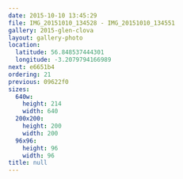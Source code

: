 ```yaml
---
date: 2015-10-10 13:45:29
file: IMG_20151010_134528 - IMG_20151010_134551
gallery: 2015-glen-clova
layout: gallery-photo
location:
  latitude: 56.848537444301
  longitude: -3.2079794166989
next: e6651b4
ordering: 21
previous: 09622f0
sizes:
  640w:
    height: 214
    width: 640
  200x200:
    height: 200
    width: 200
  96x96:
    height: 96
    width: 96
title: null
---
```

